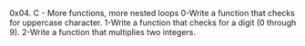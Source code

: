 0x04. C - More functions, more nested loops
0-Write a function that checks for uppercase character.
1-Write a function that checks for a digit (0 through 9).
2-Write a function that multiplies two integers. 

